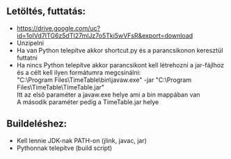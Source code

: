## Letöltés, futtatás:
  - https://drive.google.com/uc?id=1oIVd7ITG6z5dTI27mlJz7o5Tki5wVFsR&export=download
  - Unzipelni
  - Ha van Python telepítve akkor shortcut.py és a parancsikonon keresztül futtatni
  - Ha nincs Python telepítve akkor parancsikont kell létrehozni a jar-fájlhoz és a célt kell ilyen formátumra megcsinálni:  
  "C:\Program Files\TimeTable\bin\javaw.exe" -jar "C:\Program Files\TimeTable\TimeTable.jar"  
  Itt az első paraméter a javaw.exe helye ami a bin mappában van  
  A második paraméter pedig a TimeTable.jar helye

## Buildeléshez: 
  - Kell lennie JDK-nak PATH-on (jlink, javac, jar)
  - Pythonnak telepítve (build script)
